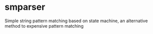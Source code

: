 # smparser
Simple string pattern matching based on state machine, an alternative method to expensive pattern matching
